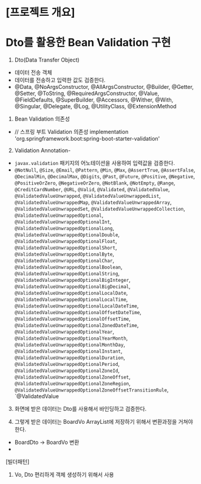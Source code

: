 # [프로젝트 개요]

# Dto를 활용한 Bean Validation 구현

1. Dto(Data Transfer Object)
- 데이터 전송 객체
- 데이터를 전송하고 입력한 값도 검증한다.
- @Data, @NoArgsConstructor, @AllArgsConstructor, @Builder, @Getter, @Setter, @ToString, @RequiredArgsConstructor, @Value, @FieldDefaults, @SuperBuilder, @Accessors, @Wither, @With, @Singular, @Delegate, @Log, @UtilityClass, @ExtensionMethod

1. Bean Validation 의존성
- 	// 스프링 부트 Validation 의존성
     implementation 'org.springframework.boot:spring-boot-starter-validation'

2. Validation Annotation- 
- `javax.validation` 패키지의 어노테이션을 사용하여 입력값을 검증한다.
- `@NotNull`, `@Size`, `@Email`, `@Pattern`, `@Min`, `@Max`, `@AssertTrue`, `@AssertFalse`, `@DecimalMin`, `@DecimalMax`, `@Digits`, `@Past`, `@Future`, `@Positive`, `@Negative`, `@PositiveOrZero`, `@NegativeOrZero`, `@NotBlank`, `@NotEmpty`, `@Range`, `@CreditCardNumber`, `@URL`, `@Valid`, `@Validated`, `@ValidatedValue`, `@ValidatedValueUnwrapped`, `@ValidatedValueUnwrappedList`, `@ValidatedValueUnwrappedMap`, `@ValidatedValueUnwrappedArray`, `@ValidatedValueUnwrappedSet`, `@ValidatedValueUnwrappedCollection`, `@ValidatedValueUnwrappedOptional`, `@ValidatedValueUnwrappedOptionalInt`, `@ValidatedValueUnwrappedOptionalLong`, `@ValidatedValueUnwrappedOptionalDouble`, `@ValidatedValueUnwrappedOptionalFloat`, `@ValidatedValueUnwrappedOptionalShort`, `@ValidatedValueUnwrappedOptionalByte`, `@ValidatedValueUnwrappedOptionalChar`, `@ValidatedValueUnwrappedOptionalBoolean`, `@ValidatedValueUnwrappedOptionalString`, `@ValidatedValueUnwrappedOptionalBigInteger`, `@ValidatedValueUnwrappedOptionalBigDecimal`, `@ValidatedValueUnwrappedOptionalLocalDate`, `@ValidatedValueUnwrappedOptionalLocalTime`, `@ValidatedValueUnwrappedOptionalLocalDateTime`, `@ValidatedValueUnwrappedOptionalOffsetDateTime`, `@ValidatedValueUnwrappedOptionalOffsetTime`, `@ValidatedValueUnwrappedOptionalZonedDateTime`, `@ValidatedValueUnwrappedOptionalYear`, `@ValidatedValueUnwrappedOptionalYearMonth`, `@ValidatedValueUnwrappedOptionalMonthDay`, `@ValidatedValueUnwrappedOptionalInstant`, `@ValidatedValueUnwrappedOptionalDuration`, `@ValidatedValueUnwrappedOptionalPeriod`, `@ValidatedValueUnwrappedOptionalZoneId`, `@ValidatedValueUnwrappedOptionalZoneOffset`, `@ValidatedValueUnwrappedOptionalZoneRegion`, `@ValidatedValueUnwrappedOptionalZoneOffsetTransitionRule`, `@ValidatedValue     

3. 화면에 받은 데이터는 Dto를 사용해서 바인딩하고 검증한다.

4. 그렇게 받은 데이터는 BoardVo ArrayList에 저장하기 위해서 변환과정을 거쳐야 한다.
- BoardDto -> BoardVo 변환
- 

[빌더패턴]
1. Vo, Dto 편리하게 객체 생성하기 위해서 사용
